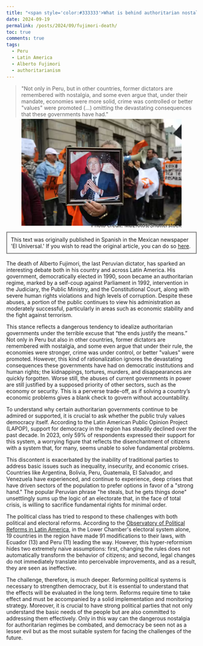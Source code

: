 ```yaml
---
title: "<span style='color:#333333'>What is behind authoritarian nostalgia?</span>"
date: 2024-09-19
permalink: /posts/2024/09/fujimori-death/
toc: true
comments: true
tags:
  - Peru
  - Latin America
  - Alberto Fujimori
  - authoritarianism
---
```

> "Not only in Peru, but in other countries, former dictators are remembered with nostalgia, and some even argue that, under their mandate, economies were more solid, crime was controlled or better "values" were promoted (...) omitting the devastating consequences that these governments have had."

<div style="text-align: center;">
  <figure style="display: inline-block; text-align: center; margin-top: -10px;">
    <img src="/images/fujimori-death.jpg" style="display: block;">
    <figcaption style="margin-top: -10px; text-align: right;">Photo credit: Mbzfotos/Shutterstock</figcaption>
  </figure>
</div>
<div style="border: 2px solid grey; padding: 10px; margin-top: -5px; margin-bottom: 0px;">
This text was originally published in Spanish in the Mexican newspaper 'El Universal.' If you wish to read the original article, you can do so <a href="https://www.eluniversal.com.mx/opinion/observatorio-de-reformas-politicas-en-america-latina/que-hay-detras-de-la-nostalgia-autoritaria/">here</a>.
</div>
<br>
The death of Alberto Fujimori, the last Peruvian dictator, has sparked an interesting debate both in his country and across Latin America. His government, democratically elected in 1990, soon became an authoritarian regime, marked by a self-coup against Parliament in 1992, intervention in the Judiciary, the Public Ministry, and the Constitutional Court, along with severe human rights violations and high levels of corruption. Despite these abuses, a portion of the public continues to view his administration as moderately successful, particularly in areas such as economic stability and the fight against terrorism.

This stance reflects a dangerous tendency to idealize authoritarian governments under the terrible excuse that “the ends justify the means.” Not only in Peru but also in other countries, former dictators are remembered with nostalgia, and some even argue that under their rule, the economies were stronger, crime was under control, or better "values" were promoted. However, this kind of rationalization ignores the devastating consequences these governments have had on democratic institutions and human rights; the kidnappings, tortures, murders, and disappearances are quickly forgotten. Worse still, the abuses of current governments in power are still justified by a supposed priority of other sectors, such as the economy or security. This is a perverse trade-off, as if solving a country’s economic problems gives a blank check to govern without accountability.

To understand why certain authoritarian governments continue to be admired or supported, it is crucial to ask whether the public truly values democracy itself. According to the Latin American Public Opinion Project (LAPOP), support for democracy in the region has steadily declined over the past decade. In 2023, only 59% of respondents expressed their support for this system, a worrying figure that reflects the disenchantment of citizens with a system that, for many, seems unable to solve fundamental problems.

This discontent is exacerbated by the inability of traditional parties to address basic issues such as inequality, insecurity, and economic crises. Countries like Argentina, Bolivia, Peru, Guatemala, El Salvador, and Venezuela have experienced, and continue to experience, deep crises that have driven sectors of the population to prefer options in favor of a "strong hand." The popular Peruvian phrase "he steals, but he gets things done" unsettlingly sums up the logic of an electorate that, in the face of total crisis, is willing to sacrifice fundamental rights for minimal order.

The political class has tried to respond to these challenges with both political and electoral reforms. According to the [Observatory of Political Reforms in Latin America](https://github.com/ReformasLATAM/Electoral-Systems-of-the-Lower-House-in-Latin-America-and-its-Reforms), in the Lower Chamber's electoral system alone, 19 countries in the region have made 91 modifications to their laws, with Ecuador (13) and Peru (11) leading the way. However, this hyper-reformism hides two extremely naive assumptions: first, changing the rules does not automatically transform the behavior of citizens; and second, legal changes do not immediately translate into perceivable improvements, and as a result, they are seen as ineffective.

The challenge, therefore, is much deeper. Reforming political systems is necessary to strengthen democracy, but it is essential to understand that the effects will be evaluated in the long term. Reforms require time to take effect and must be accompanied by a solid implementation and monitoring strategy. Moreover, it is crucial to have strong political parties that not only understand the basic needs of the people but are also committed to addressing them effectively. Only in this way can the dangerous nostalgia for authoritarian regimes be combated, and democracy be seen not as a lesser evil but as the most suitable system for facing the challenges of the future.